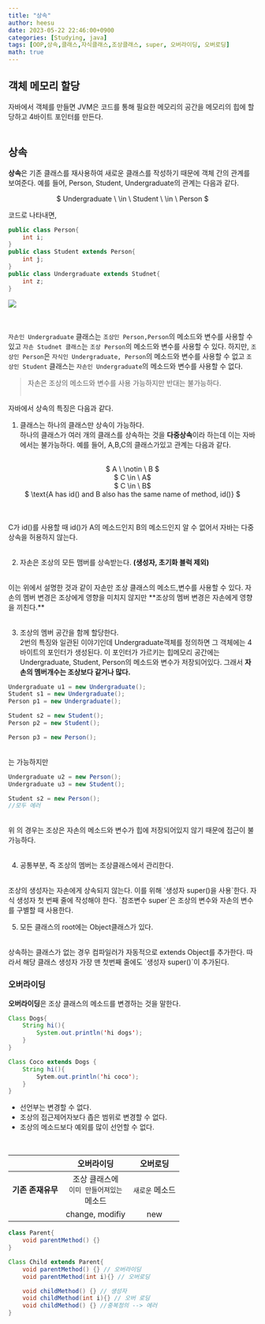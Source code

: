 ```yaml
---
title: "상속"
author: heesu
date: 2023-05-22 22:46:00+0900
categories: [Studying, java]
tags: [OOP,상속,클래스,자식클래스,조상클래스, super, 오버라이딩, 오버로딩]
math: true
---
```

## 객체 메모리 할당<br>
자바에서 객체를 만들면 JVM은 코드를 통해 필요한 메모리의 공간을 메모리의 힙에 할당하고 4바이트 포인터를 만든다.<br><br>

## 상속<br>
**상속**은 기존 클래스를 재사용하여 새로운 클래스를 작성하기 때문에 객체 간의 관계를 보여준다. 예를 들어, Person, Student, Undergraduate의 관계는 다음과 같다.<br>
<center>

$ Undergraduate \ \in \ Student \ \in \ Person $

</center>

코드로 나타내면,<br>

```java
public class Person{
    int i;
}
public class Student extends Person{
    int j;
}
public class Undergraduate extends Studnet{
    int z;
}
```

<img src="https://user-images.githubusercontent.com/133394749/239934946-10437e14-e6d9-4aee-8a7f-bf3fd9e90981.jpg">

<br><br>
`자손인 Undergraduate` 클래스는 `조상인 Person,Person`의 메소드와 변수를 사용할 수 있고 `자손 Studnet 클래스`는 `조상 Person`의 메소드와 변수를 사용할 수 있다. 하지만, `조상인 Person`은 `자식인 Undergraduate, Person`의 메소드와 변수를 사용할 수 없고 `조상인 Student` 클래스는 `자손인 Undergraduate`의 메소드와 변수를 사용할 수 없다.<br> 
> 자손은 조상의 메소드와 변수를 사용 가능하지만 반대는 불가능하다.<br><br>

자바에서 상속의 특징은 다음과 같다.<br>
1. 클래스는 하나의 클래스만 상속이 가능하다.<br>
하나의 클래스가 여러 개의 클래스를 상속하는 것을 **다중상속**이라 하는데 이는 자바에서는 불가능하다. 예를 들어, A,B,C의 클래스가있고 관계는 다음과 같다.<br><br>

<center>
$ A \ \notin \ B $<br>
$ C \in \  A$<br>
$ C \in \ B$<br>
$ \text{A has id() and B also has the same name of method, id()} $
</center>

<br><br>
C가 id()를 사용할 때 id()가 A의 메소드인지 B의 메소드인지 알 수 없어서 자바는 다중상속을 허용하지 않는다.<br><br>

2. 자손은 조상의 모든 맴버를 상속받는다.
**(생성자, 초기화 블럭 제외)**

<br>
이는 위에서 설명한 것과 같이 자손만 조상 클래스의 메소드,변수를 사용할 수 있다. 자손의 멤버 변경은 조상에게 영향을 미치지 않지만 **조상의 멤버 변경은 자손에게 영향을 끼친다.**
<br><br>

3. 조상의 멤버 공간을 함께 할당한다.<br>
2번의 특징와 일관된 이야기인데 Undergraduate객체를 정의하면 그 객체에는 4바이트의 포인터가 생성된다. 이 포인터가 가르키는 힙메모리 공간에는 Undergraduate, Student, Person의 메소드와 변수가 저장되어있다.
그래서 **자손의 멤버개수는 조상보다 같거나 많다.**<br>

```java
Undergraduate u1 = new Undergraduate();
Student s1 = new Undergraduate();
Person p1 = new Undergraduate();

Student s2 = new Student();
Person p2 = new Student();

Person p3 = new Person();
```

<br>
는 가능하지만
<br>

```java
Undergraduate u2 = new Person();
Undergraduate u3 = new Student();

Student s2 = new Person();
//모두 에러
```
<br>
위 의 경우는 조상은 자손의 메소드와 변수가 힙에 저장되어있지 않기 때문에 접근이 불가능하다.
<br><br>

4. 공통부분, 즉 조상의 멤버는 조상클래스에서 관리한다.
<br>
조상의 생성자는 자손에게 상속되지 않는다. 이를 위해 `생성자 super()을 사용`한다. 자식 생성자 첫 번째 줄에 작성해야 한다. `참조변수 super`은 조상의 변수와 자손의 변수를 구별할 때 사용한다. 
<br>


5. 모든 클래스의 root에는 Object클래스가 있다.
<br>
상속하는 클래스가 없는 경우 컴파일러가 자동적으로 extends Object를 추가한다. 따라서 해당 클래스 생성자 가장 맨 첫번째 줄에도 `생성자 super()`이 추가된다.


### 오버라이딩<br>
**오버라이딩**은 조상 클래스의 메소드를 변경하는 것을 말한다.<br>
```java
Class Dogs{
    String hi(){
        System.out.println('hi dogs');
    }
}

Class Coco extends Dogs {
    String hi(){
        Sytem.out.println('hi coco');
    }
}
```

* 선언부는 변경할 수 없다.
* 조상의 접근제어자보다 좁은 범위로 변경할 수 없다.
* 조상의 메소드보다 예외를 많이 선언할 수 없다.
<br>

||**오버라이딩**|**오버로딩**|
|:---:|:---:|:---:|
|**기존 존재유무**|조상 클래스에<br> `이미 만들어져있는` <br> 메소드|`새로운` 메소드|
||change, modifiy|new|


```java
class Parent{
    void parentMethod() {}
}

Class Child extends Parent{
    void parentMethod() {} // 오버라이딩
    void parentMethod(int i){} // 오버로딩

    void childMethod() {} // 생성자
    void childMethod(int i){} // 오버 로딩
    void childMethod() {} //중복정의 --> 에러
}
```
